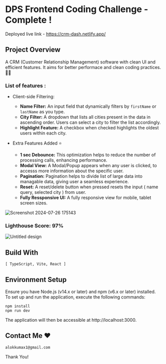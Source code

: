 # DPS Frontend Coding Challenge - Complete !
Deployed live link - https://crm-dash.netlify.app/

## Project Overview 

A CRM (Customer Relationship Management) software with clean UI and efficient features. It aims for better performace and clean coding practices.🧑‍💻

### List of features :

-   Client-side Filtering:

    -   **Name Filter:** An input field that dynamically filters by `firstName` or `lastName` as you type.
    -   **City Filter:** A dropdown that lists all cities present in the data in ascending order. Users can select a city to filter the list accordingly.
    -   **Highlight Feature:** A checkbox when checked highlights the oldest users within each city.

-   Extra Features Added ⭐
  
    -   **1 sec Debounce:** This optimization helps to reduce the number of processing calls, enhancing performance.
    -   **Modal View:** A Modal/Popup appears when any user is clicked, to accesss more information about the specific user.
    -   **Pagination:** Pagination helps to divide list of large data into managable data, giving user a seamless experience.
    -   **Reset:** A reset/delete button when pressed resets the input ( name query, selected city ) from user.
    -   **Fully Ressponsive UI:** A fully responsive view for mobile, tablet screen sizes.


![Screenshot 2024-07-26 175143](https://github.com/user-attachments/assets/4cf91d4d-9f40-49d4-808e-12590328c60f)


### Lighthouse Score: 97%


![Untitled design](https://github.com/user-attachments/assets/20fee309-50c9-4c5b-928e-e0165f921363)

## Build With

```
[ TypeScript, Vite, React ]
```

## Environment Setup

Ensure you have Node.js (v14.x or later) and npm (v6.x or later) installed.  
To set up and run the application, execute the following commands:

```
npm install
npm run dev
```

The application will then be accessible at http://localhost:3000.

## Contact Me ❤️

```
alokkumax1@gmail.com
```

Thank You!

